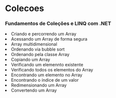 # Colecoes
### Fundamentos de Coleções e LINQ com .NET

<li>Criando e percorrendo um Array</li>
<li>Acessando um Array de forma segura</li>
<li>Array multidimensional</li>
<li>Ordenando via bubble sort</li>
<li>Ordenando pela classe Array</li>
<li>Copiando um Array</li>
<li>Verificando um elemennto existente</li>
<li>Verificando todos os elementos do Array</li>
<li>Encontrando um elemento no Array</li>
<li>Encontrando o índice de um valor</li>
<li>Redimensionando um Array</li>
<li>Convertendo um Array</li>
